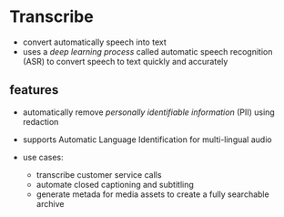 # Transcribe

* convert automatically speech into text
* uses a *deep learning process* called automatic speech recognition (ASR) to convert speech to text quickly and accurately

## features

* automatically remove *personally identifiable information* (PII) using redaction
* supports Automatic Language Identification for multi-lingual audio

* use cases:
  * transcribe customer service calls
  * automate closed captioning and subtitling
  * generate metada for media assets to create a fully searchable archive

